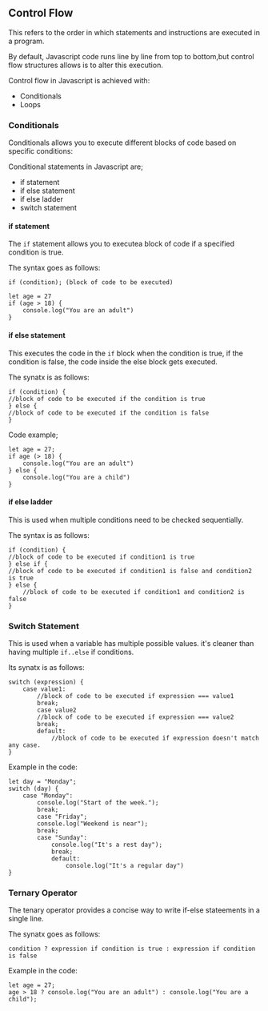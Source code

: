 ## Control Flow
This refers to the order in which statements and instructions are executed in a program.

By default, Javascript code runs line by line from top to bottom,but control flow structures allows is to alter this execution. 

Control flow in Javascript is achieved with:

- Conditionals
- Loops
### Conditionals
Conditionals allows you to execute different blocks of code based on specific conditions:

Conditional statements in Javascript are;
- if statement
- if else statement
- if else ladder
- switch statement
#### if statement
The `if` statement allows you to executea block of code if a specified condition is true.

The syntax goes as follows:
```
if (condition); (block of code to be executed)

let age = 27
if (age > 18) {
    console.log("You are an adult")
}
```
#### if else statement
This executes the code in the `if` block when the condition is true, if the condition is false, the code inside the else block gets executed.

The synatx is as follows:
```
if (condition) {
//block of code to be executed if the condition is true
} else {
//block of code to be executed if the condition is false
}
```
Code example;
```
let age = 27;
if age (> 18) {
    console.log("You are an adult")
} else {
    console.log("You are a child")
}
```
#### if else ladder
This is used when multiple conditions need to be checked sequentially.

The syntax is as follows:
```
if (condition) {
//block of code to be executed if condition1 is true
} else if {
//block of code to be executed if condition1 is false and condition2 is true
} else {
    //block of code to be executed if condition1 and condition2 is false
}
```
### Switch Statement
This is used when a variable has multiple possible values. it's cleaner than having multiple `if..else` if conditions.

Its synatx is as follows:
```
switch (expression) {
    case value1:
        //block of code to be executed if expression === value1
        break;
        case value2
        //block of code to be executed if expression === value2
        break;
        default:
            //block of code to be executed if expression doesn't match any case.
}
```
Example in the code:
```
let day = "Monday";
switch (day) {
    case "Monday":
        console.log("Start of the week.");
        break;
        case "Friday";
        console.log("Weekend is near");
        break;
        case "Sunday":
            console.log("It's a rest day");
            break;
            default:
                console.log("It's a regular day")
}
```
### Ternary Operator
The tenary operator provides a concise way to write if-else stateements in a single line.

The synatx goes as follows:
```
condition ? expression if condition is true : expression if condition is false
```
Example in the code:
```
let age = 27;
age > 18 ? console.log("You are an adult") : console.log("You are a child");

```